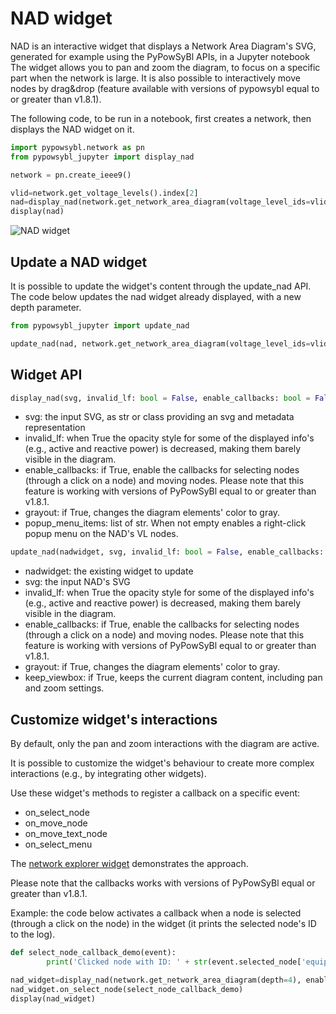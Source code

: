 # NAD widget

NAD is an interactive widget that displays a Network Area Diagram's SVG, generated for example using the PyPowSyBl APIs, in a Jupyter notebook
The widget allows you to pan and zoom the diagram, to focus on a specific part when the network is large. It is also possible to interactively move nodes by drag&drop (feature available with versions of pypowsybl equal to or greater than v1.8.1).

The following code, to be run in a notebook, first creates a network, then displays the NAD widget on it.

```python
import pypowsybl.network as pn
from pypowsybl_jupyter import display_nad

network = pn.create_ieee9()

vlid=network.get_voltage_levels().index[2]
nad=display_nad(network.get_network_area_diagram(voltage_level_ids=vlid, depth=3))
display(nad)
```

![NAD widget](/_static/img/nad_1.png)

## Update a NAD widget

It is possible to update the widget's content through the update_nad API.
The code below updates the nad widget already displayed, with a new depth parameter.

```python
from pypowsybl_jupyter import update_nad

update_nad(nad, network.get_network_area_diagram(voltage_level_ids=vlid, depth=0))
```

## Widget API

```python
display_nad(svg, invalid_lf: bool = False, enable_callbacks: bool = False, grayout:  bool = False) -> NadWidget
```

- svg: the input SVG, as str or class providing an svg and metadata representation
- invalid_lf: when True the opacity style for some of the displayed info's (e.g., active and reactive power) is decreased, making them barely visible in the diagram.
- enable_callbacks: if True, enable the callbacks for selecting nodes (through a click on a node) and moving nodes. Please note that this feature is working with versions of PyPowSyBl equal to or greater than v1.8.1.
- grayout: if True, changes the diagram elements' color to gray.
- popup_menu_items: list of str. When not empty enables a right-click popup menu on the NAD's VL nodes.


```python
update_nad(nadwidget, svg, invalid_lf: bool = False, enable_callbacks: bool = False, grayout:  bool = False)
```

- nadwidget: the existing widget to update
- svg: the input NAD's SVG
- invalid_lf: when True the opacity style for some of the displayed info's (e.g., active and reactive power) is decreased, making them barely visible in the diagram.
- enable_callbacks: if True, enable the callbacks for selecting nodes (through a click on a node) and moving nodes. Please note that this feature is working with versions of PyPowSyBl equal to or greater than v1.8.1.
- grayout: if True, changes the diagram elements' color to gray.
- keep_viewbox: if True, keeps the current diagram content, including pan and zoom settings.

## Customize widget's interactions
By default, only the pan and zoom interactions with the diagram are active.

It is possible to customize the widget's behaviour to create more complex interactions (e.g., by integrating other widgets). 

Use these widget's methods to register a callback on a specific event:

- on_select_node
- on_move_node
- on_move_text_node
- on_select_menu

The [network explorer widget](/user_guide/network_explorer.md) demonstrates the approach.

Please note that the callbacks works with versions of PyPowSyBl equal or greater than v1.8.1.

Example: the code below activates a callback when a node is selected (through a click on the node) in the widget (it prints the selected node's ID to the log).

```python
def select_node_callback_demo(event):
        print('Clicked node with ID: ' + str(event.selected_node['equipment_id']))

nad_widget=display_nad(network.get_network_area_diagram(depth=4), enable_callbacks=True)
nad_widget.on_select_node(select_node_callback_demo)
display(nad_widget)
```
